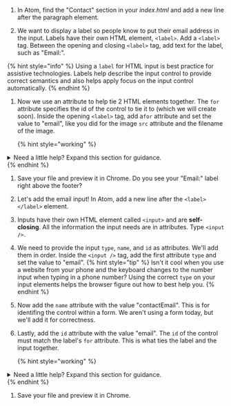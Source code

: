 1. In Atom, find the "Contact" section in your _index.html_ and add a new line after the paragraph element.

1. We want to display a label so people know to put their email address in the input. Labels have their own HTML element, `<label>`. Add a `<label>` tag. Between the opening and closing `<label>` tag, add text for the label, such as "Email:".

  {% hint style="info" %}
Using a `label` for HTML input is best practice for assistive technologies. Labels help describe the input control to provide correct semantics and also helps apply focus on the input control automatically.
  {% endhint %}

1. Now we use an attribute to help tie 2 HTML elements together. The `for` attribute specifies the id of the control to tie it to (which we will create soon). Inside the opening `<label>` tag, add a`for` attribute and set the value to "email", like you did for the image `src` attribute and the filename of the image. 

   {% hint style="working" %}
<details>
<summary>
Need a little help? Expand this section for guidance. 
</summary> 
Inside the opening <code>&lt;label&gt;</code> tag, type <code>for="email"</code>. Your code should look like this
<pre>
<code class="lang-html">
&lt;label for="email"&gt;Email:&lt;/label&gt;
</code>
</pre>
</details>
   {% endhint %}

1. Save your file and preview it in Chrome. Do you see your "Email:" label right above the footer?

1. Let's add the email input! In Atom, add a new line after the `<label></label>` element.

1. Inputs have their own HTML element called `<input>` and are **self-closing**. All the information the input needs are in attributes. Type `<input />`. 

1. We need to provide the input `type`, `name`, and `id` as attributes. We'll add them in order. Inside the `<input />` tag, add the first attribute `type` and set the value to "email".
    {% hint style="tip" %}
Isn't it cool when you use a website from your phone and the keyboard changes to the number input when typing in a phone number? Using the correct `type` on your input elements helps the browser figure out how to best help you.
    {% endhint %}

1. Now add the `name` attribute with the value "contactEmail". This is for identifing the control within a form. We aren't using a form today, but we'll add it for correctness. 

1. Lastly, add the `id` attribute with the value "email". The `id` of the control must match the label's `for` attribute. This is what ties the label and the input together. 

   {% hint style="working" %}
<details>
<summary>
Need a little help? Expand this section for guidance. 
</summary> 
All these attribute instructions can be confusing. Double check your input element. Your code should look like this
<pre>
<code class="lang-html">
&lt;label for="email"&gt;Email:&lt;/label&gt;
&lt;input type="email" name="contactEmail" id="email" /&gt;
</code>
</pre>
</details>
   {% endhint %}

1. Save your file and preview it in Chrome.
